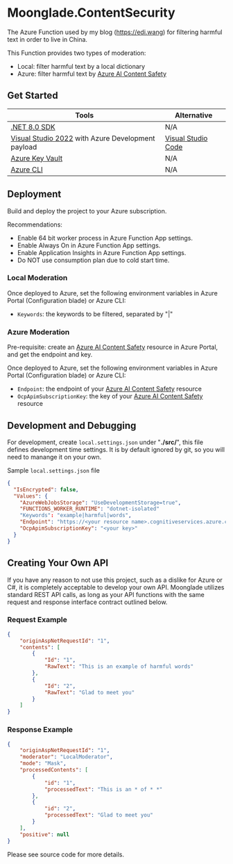 # Moonglade.ContentSecurity

The Azure Function used by my blog (https://edi.wang) for filtering harmful text in order to live in China.

This Function provides two types of moderation:

- Local: filter harmful text by a local dictionary
- Azure: filter harmful text by [Azure AI Content Safety](https://learn.microsoft.com/en-us/azure/ai-services/content-safety/?WT.mc_id=AZ-MVP-5002809)

## Get Started

Tools | Alternative
--- | ---
[.NET 8.0 SDK](http://dot.net) | N/A
[Visual Studio 2022](https://visualstudio.microsoft.com/) with Azure Development payload| [Visual Studio Code](https://code.visualstudio.com/)
[Azure Key Vault](https://azure.microsoft.com/en-us/services/key-vault/) | N/A
[Azure CLI](https://docs.microsoft.com/en-us/cli/azure/?view=azure-cli-latest) | N/A

## Deployment

Build and deploy the project to your Azure subscription.

Recommendations:

- Enable 64 bit worker process in Azure Function App settings.
- Enable Always On in Azure Function App settings.
- Enable Application Insights in Azure Function App settings.
- Do NOT use consumption plan due to cold start time.

### Local Moderation

Once deployed to Azure, set the following environment variables in Azure Portal (Configuration blade) or Azure CLI:

- `Keywords`: the keywords to be filtered, separated by "|"

### Azure Moderation

Pre-requisite: create an [Azure AI Content Safety](https://learn.microsoft.com/en-us/azure/ai-services/content-safety/?WT.mc_id=AZ-MVP-5002809) resource in Azure Portal, and get the endpoint and key.

Once deployed to Azure, set the following environment variables in Azure Portal (Configuration blade) or Azure CLI:

- `Endpoint`: the endpoint of your [Azure AI Content Safety](https://learn.microsoft.com/en-us/azure/ai-services/content-safety/?WT.mc_id=AZ-MVP-5002809) resource
- `OcpApimSubscriptionKey`: the key of your [Azure AI Content Safety](https://learn.microsoft.com/en-us/azure/ai-services/content-safety/?WT.mc_id=AZ-MVP-5002809) resource

## Development and Debugging

For development, create ```local.settings.json``` under "**./src/**", this file defines development time settings. It is by default ignored by git, so you will need to manange it on your own.

Sample ```local.settings.json``` file

```json
{
  "IsEncrypted": false,
  "Values": {
    "AzureWebJobsStorage": "UseDevelopmentStorage=true",
    "FUNCTIONS_WORKER_RUNTIME": "dotnet-isolated"
    "Keywords": "example|harmful|words",
    "Endpoint": "https://<your resource name>.cognitiveservices.azure.com/",
    "OcpApimSubscriptionKey": "<your key>"
  }
}
```

## Creating Your Own API

If you have any reason to not use this project, such as a dislike for Azure or C#, it is completely acceptable to develop your own API. Moonglade utilizes standard REST API calls, as long as your API functions with the same request and response interface contract outlined below.

### Request Example

```json
{
    "originAspNetRequestId": "1",
    "contents": [
        {
            "Id": "1",
            "RawText": "This is an example of harmful words"
        },
        {
            "Id": "2",
            "RawText": "Glad to meet you"
        }
    ]
}
```

### Response Example

```json
{
    "originAspNetRequestId": "1",
    "moderator": "LocalModerator",
    "mode": "Mask",
    "processedContents": [
        {
            "id": "1",
            "processedText": "This is an * of * *"
        },
        {
            "id": "2",
            "processedText": "Glad to meet you"
        }
    ],
    "positive": null
}
```

Please see source code for more details.
